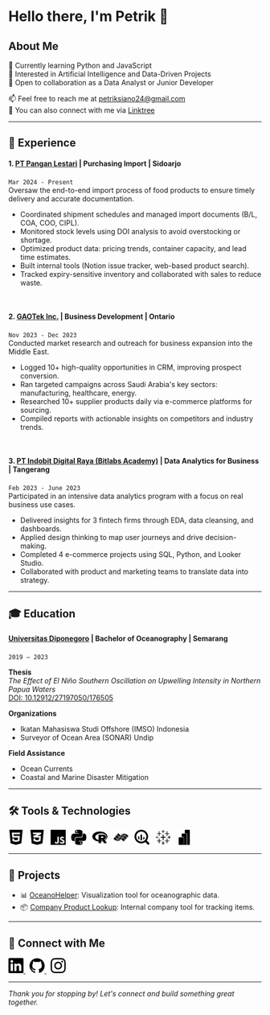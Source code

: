 # Hello there, I'm Petrik 👋

## About Me
🌱 Currently learning Python and JavaScript  
🤖 Interested in Artificial Intelligence and Data-Driven Projects  
🤝 Open to collaboration as a Data Analyst or Junior Developer  

📫 Feel free to reach me at [petriksiano24@gmail.com](mailto:petriksiano24@gmail.com)  
🐾 You can also connect with me via [Linktree](https://linktr.ee/petriksiano)

---

## 🧠 Experience

#### 1. [PT Pangan Lestari](https://www.panganlestari.co.id/) | Purchasing Import | Sidoarjo  
`Mar 2024 - Present`  
Oversaw the end-to-end import process of food products to ensure timely delivery and accurate documentation.
- Coordinated shipment schedules and managed import documents (B/L, COA, COO, CIPL).
- Monitored stock levels using DOI analysis to avoid overstocking or shortage.
- Optimized product data: pricing trends, container capacity, and lead time estimates.
- Built internal tools (Notion issue tracker, web-based product search).
- Tracked expiry-sensitive inventory and collaborated with sales to reduce waste.

<br>

#### 2. [GAOTek Inc.](https://www.gaotek.com) | Business Development | Ontario  
`Nov 2023 - Dec 2023`  
Conducted market research and outreach for business expansion into the Middle East.
- Logged 10+ high-quality opportunities in CRM, improving prospect conversion.
- Ran targeted campaigns across Saudi Arabia's key sectors: manufacturing, healthcare, energy.
- Researched 10+ supplier products daily via e-commerce platforms for sourcing.
- Compiled reports with actionable insights on competitors and industry trends.

<br>

#### 3. [PT Indobit Digital Raya (Bitlabs Academy)](https://academy.bitlabs.id) | Data Analytics for Business | Tangerang  
`Feb 2023 - June 2023`  
Participated in an intensive data analytics program with a focus on real business use cases.
- Delivered insights for 3 fintech firms through EDA, data cleansing, and dashboards.
- Applied design thinking to map user journeys and drive decision-making.
- Completed 4 e-commerce projects using SQL, Python, and Looker Studio.
- Collaborated with product and marketing teams to translate data into strategy.

---

## 🎓 Education

#### [Universitas Diponegoro](https://www.undip.ac.id) | Bachelor of Oceanography | Semarang  
`2019 – 2023`  

**Thesis**  
*The Effect of El Niño Southern Oscillation on Upwelling Intensity in Northern Papua Waters*  
[DOI: 10.12912/27197050/176505](https://doi.org/10.12912/27197050/176505)

**Organizations**  
- Ikatan Mahasiswa Studi Offshore (IMSO) Indonesia  
- Surveyor of Ocean Area (SONAR) Undip

**Field Assistance**  
- Ocean Currents  
- Coastal and Marine Disaster Mitigation  

---

## 🛠️ Tools & Technologies

<img src="./img/html5-02-svgrepo-com.svg" width="30px" title="HTML"> &nbsp;
<img src="./img/css3-02-svgrepo-com.svg" width="30px" title="CSS"> &nbsp;
<img src="./img/javascript-fill-svgrepo-com.svg" width="30px" title="JavaScript"> &nbsp;
<img src="./img/python.svg" width="30px" title="Python"> &nbsp;
<img src="./img/r.svg" width="30px" title="R"> &nbsp;
<img src="./img/idl.svg" width="30px" title="IDL"> &nbsp;
<img src="./img/googlebigquery.svg" width="30px" title="Google BigQuery"> &nbsp;
<img src="./img/tableau.svg" width="30px" title="Tableau"> &nbsp;
<img src="./img/powerbi.svg" width="30px" title="Power BI"> &nbsp;

---

## 🚀 Projects

- 📊 [OceanoHelper](https://github.com/strigoimort/oceanohelper): Visualization tool for oceanographic data.  
- 📦 [Company Product Lookup](https://github.com/strigoimort/company-product-lookup): Internal company tool for tracking items.

---

## 🤝 Connect with Me

<a href="https://linkedin.com/in/petriksiano" target="_blank">
  <img src="./img/linkedin.svg" width="30px" title="LinkedIn">
</a>
&nbsp;
<a href="https://github.com/strigoimort" target="_blank">
  <img src="./img/github.svg" width="30px" title="GitHub">
</a>
&nbsp;
<a href="https://instagram.com/petriksiano" target="_blank">
  <img src="./img/instagram.svg" width="30px" title="Instagram">
</a>

---

*Thank you for stopping by! Let's connect and build something great together.*
